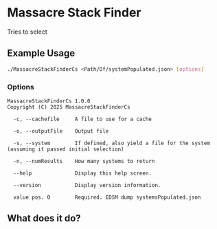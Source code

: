 # Massacre Stack Finder

Tries to select 

## Example Usage

```sh
./MassacreStackFinderCs <Path/Of/systemPopulated.json> [options]
```

### Options

```
MassacreStackFinderCs 1.0.0
Copyright (C) 2025 MassacreStackFinderCs

  -c, --cachefile     A file to use for a cache

  -o, --outputFile    Output file

  -s, --system        If defined, also yield a file for the system (assuming it passed initial selection)

  -n, --numResults    How many systems to return

  --help              Display this help screen.

  --version           Display version information.

  value pos. 0        Required. EDSM dump systemsPopulated.json
```

## What does it do?

